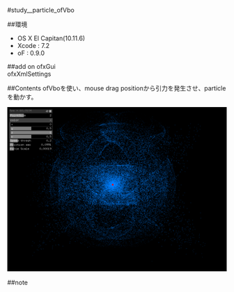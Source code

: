 #study__particle_ofVbo

##環境
*	OS X El Capitan(10.11.6)
*	Xcode : 7.2
*	oF : 0.9.0

##add on
ofxGui  
ofxXmlSettings

##Contents
ofVboを使い、mouse drag positionから引力を発生させ、particleを動かす。

![image](./screen.png)


##note






